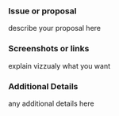 ### Issue or proposal
describe your proposal here

### Screenshots or links
explain vizzualy what you want

### Additional Details
any additional details here
